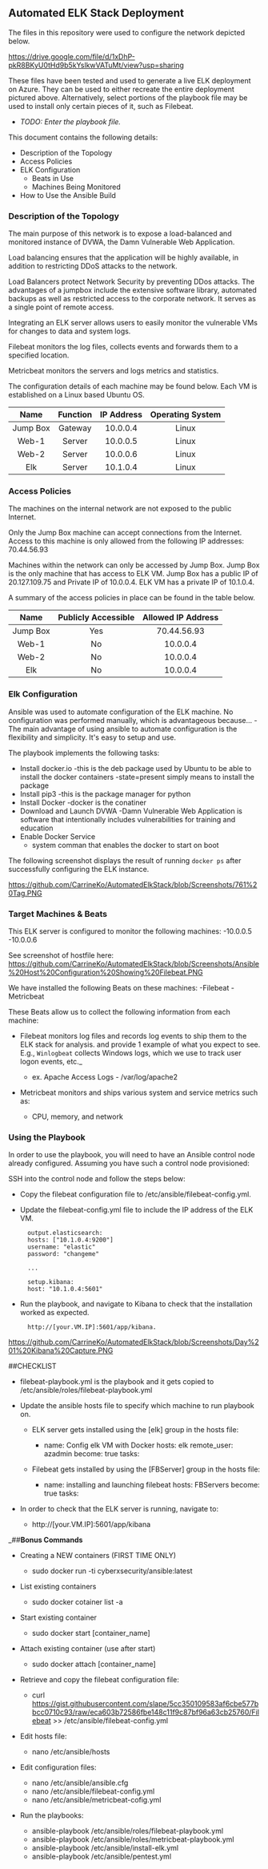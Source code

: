 ## Automated ELK Stack Deployment

The files in this repository were used to configure the network depicted below.

https://drive.google.com/file/d/1xDhP-pkR8BKyU0tHd9b5kYslkwVATuMt/view?usp=sharing

These files have been tested and used to generate a live ELK deployment on Azure. They can be used to either recreate the entire deployment pictured above. Alternatively, select portions of the playbook file may be used to install only certain pieces of it, such as Filebeat.

  - _TODO: Enter the playbook file._

This document contains the following details:
- Description of the Topology
- Access Policies
- ELK Configuration
  - Beats in Use
  - Machines Being Monitored
- How to Use the Ansible Build


### Description of the Topology

The main purpose of this network is to expose a load-balanced and monitored instance of DVWA, the Damn Vulnerable Web Application.

Load balancing ensures that the application will be highly available, in addition to restricting DDoS attacks to the network.

Load Balancers protect Network Security by preventing DDos attacks. The advantages of a jumpbox include the extensive software library, automated backups as well as restricted access to the corporate network. It serves as a single point of remote access.

Integrating an ELK server allows users to easily monitor the vulnerable VMs for changes to data and system logs.

Filebeat monitors the log files, collects events and forwards them to a specified location.

Metricbeat monitors the servers and logs metrics and statistics.

The configuration details of each machine may be found below. Each VM is established on a Linux based Ubuntu OS.

|   Name   | Function | IP Address | Operating System |
|:--------:|:--------:|:----------:|:----------------:|
| Jump Box |  Gateway |  10.0.0.4  |       Linux      |
|   Web-1  |  Server  |  10.0.0.5  |       Linux      |
|   Web-2  |  Server  |  10.0.0.6  |       Linux      |
|    Elk   |  Server  |  10.1.0.4  |       Linux      |

### Access Policies

The machines on the internal network are not exposed to the public Internet. 

Only the Jump Box machine can accept connections from the Internet. Access to this machine is only allowed from the following IP addresses:
70.44.56.93

Machines within the network can only be accessed by Jump Box. Jump Box is the only machine that has access to ELK VM. Jump Box has a public IP of 20.127.109.75 and Private IP of 10.0.0.4. 
ELK VM has a private IP of 10.1.0.4.

A summary of the access policies in place can be found in the table below.

|   Name   | Publicly Accessible | Allowed IP Address |
|:--------:|:-------------------:|:------------------:|
| Jump Box |         Yes         |     70.44.56.93    |
|   Web-1  |          No         |      10.0.0.4      |
|   Web-2  |          No         |      10.0.0.4      |
|    Elk   |          No         |      10.0.0.4      |

### Elk Configuration

Ansible was used to automate configuration of the ELK machine. No configuration was performed manually, which is advantageous because...
-The main advantage of using ansible to automate configuration is the flexibility and simplicity. It's easy to setup and use. 

The playbook implements the following tasks:
- Install docker.io 
	-this is the deb package used by Ubuntu to be able to install the docker containers
	-state=present simply means to install the package
- Install pip3
	-this is the package manager for python
- Install Docker
	-docker is the conatiner 
- Download and Launch DVWA
	-Damn Vulnerable Web Application is software that intentionally includes vulnerabilities for training and education
- Enable Docker Service
	- system comman that enables the docker to start on boot

The following screenshot displays the result of running `docker ps` after successfully configuring the ELK instance.

https://github.com/CarrineKo/AutomatedElkStack/blob/Screenshots/761%20Tag.PNG

### Target Machines & Beats
This ELK server is configured to monitor the following machines:
	-10.0.0.5 
	-10.0.0.6

See screenshot of hostfile here:	
https://github.com/CarrineKo/AutomatedElkStack/blob/Screenshots/Ansible%20Host%20Configuration%20Showing%20Filebeat.PNG

We have installed the following Beats on these machines:
	-Filebeat
	-Metricbeat

These Beats allow us to collect the following information from each machine:
- Filebeat monitors log files and records log events to ship them to the ELK stack for analysis. and provide 1 example of what you expect to see. E.g., `Winlogbeat` collects Windows logs, which we use to track user logon events, etc._
	- ex. Apache Access Logs - /var/log/apache2 

- Metricbeat monitors and ships various system and service metrics such as: 
	- CPU, memory, and network

### Using the Playbook
In order to use the playbook, you will need to have an Ansible control node already configured. Assuming you have such a control node provisioned: 

SSH into the control node and follow the steps below:
- Copy the filebeat configuration file to /etc/ansible/filebeat-config.yml.
- Update the filebeat-config.yml file to include the IP address of the ELK VM.

		output.elasticsearch:
		hosts: ["10.1.0.4:9200"]
		username: "elastic"
		password: "changeme"

		...

		setup.kibana:
		host: "10.1.0.4:5601"

- Run the playbook, and navigate to Kibana to check that the installation worked as expected.

		http://[your.VM.IP]:5601/app/kibana. 
		
https://github.com/CarrineKo/AutomatedElkStack/blob/Screenshots/Day%201%20Kibana%20Capture.PNG

##CHECKLIST
- filebeat-playbook.yml is the playbook and it gets copied to /etc/ansible/roles/filebeat-playbook.yml
- Update the ansible hosts file to specify which machine to run playbook on. 
	- ELK server gets installed using the [elk] group in the hosts file:
		
		- name: Config elk VM with Docker
  		  hosts: elk
  		  remote_user: azadmin
  		  become: true
  		  tasks:

	- Filebeat gets installed by using the [FBServer] group in the hosts file:
		
		- name: installing and launching filebeat
  		  hosts: FBServers
  		  become: true
  		  tasks:
		
- In order to check that the ELK server is running, navigate to:
	- http://[your.VM.IP]:5601/app/kibana


_##**Bonus Commands**

- Creating a NEW containers (FIRST TIME ONLY)
	
	- sudo docker run -ti cyberxsecurity/ansible:latest	

- List existing containers

	- sudo docker cotainer list -a

- Start existing container

	- sudo docker start [container_name]

- Attach existing container (use after start)

	- sudo docker attach [container_name]

- Retrieve and copy the filebeat configuration file:
	
	- curl https://gist.githubusercontent.com/slape/5cc350109583af6cbe577bbcc0710c93/raw/eca603b72586fbe148c11f9c87bf96a63cb25760/Filebeat >> /etc/ansible/filebeat-config.yml
	
- Edit hosts file:
	
	- nano /etc/ansible/hosts	

- Edit configuration files:
		
	- nano /etc/ansible/ansible.cfg
	- nano /etc/ansible/filebeat-config.yml
	- nano /etc/ansible/metricbeat-cofig.yml

- Run the playbooks:
	
	- ansible-playbook /etc/ansible/roles/filebeat-playbook.yml
	- ansible-playbook /etc/ansible/roles/metricbeat-playbook.yml
	- ansible-playbook /etc/ansible/install-elk.yml
	- ansible-playbook /etc/ansible/pentest.yml
